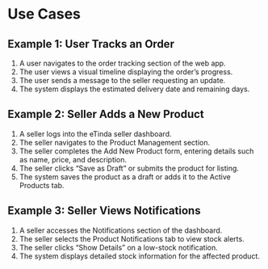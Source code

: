 # Use Cases

## Example 1: User Tracks an Order
1.  A user navigates to the order tracking section of the web app.
2.  The user views a visual timeline displaying the order’s progress.
3.  The user sends a message to the seller requesting an update.
4.  The system displays the estimated delivery date and remaining days.

## Example 2: Seller Adds a New Product
1.  A seller logs into the eTinda seller dashboard.
2.  The seller navigates to the Product Management section.
3.  The seller completes the Add New Product form, entering details such as name, price, and description.
4.  The seller clicks “Save as Draft” or submits the product for listing.
5.  The system saves the product as a draft or adds it to the Active Products tab.

## Example 3: Seller Views Notifications
1.  A seller accesses the Notifications section of the dashboard.
2.  The seller selects the Product Notifications tab to view stock alerts.
3.  The seller clicks “Show Details” on a low-stock notification.
4.  The system displays detailed stock information for the affected product.

